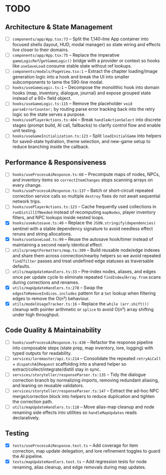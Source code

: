 # TODO

## Architecture & State Management
- [ ] `components/app/App.tsx:73` – Split the 1,140-line App container into focused shells (layout, HUD, modal manager) so state wiring and effects live closer to their domains.
- [ ] `components/app/App.tsx:75` – Replace the imperative `gameLogicRef`/`getGameLogic()` bridge with a provider or context so hooks like `useSaveLoad` consume stable state without ref lookups.
- [ ] `components/modals/PageView.tsx:1` – Extract the chapter loading/image generation logic into a hook and break the UI into smaller subcomponents to tame the 590-line modal.
- [ ] `hooks/useGameLogic.ts:1` – Decompose the monolithic hook into domain hooks (map, inventory, dialogue, journal) and expose grouped state instead of a 60+ field object.
- [ ] `hooks/useGameLogic.ts:115` – Remove the placeholder `void parseErrorCounter;` by routing parse error tracking back into the retry logic so the state serves a purpose.
- [ ] `hooks/usePlayerActions.ts:404` – Break `handleActionSelect` into discrete stages (prompt build, AI call, fallbacks) to clarify control flow and enable unit testing.
- [ ] `hooks/useGameInitialization.ts:123` – Split `loadInitialGame` into helpers for saved-state hydration, theme selection, and new-game setup to reduce branching inside the callback.

## Performance & Responsiveness
- [ ] `hooks/useProcessAiResponse.ts:60` – Precompute maps of nodes, NPCs, and inventory items so `correctItemChanges` stops scanning arrays on every change.
- [ ] `hooks/useProcessAiResponse.ts:137` – Batch or short-circuit repeated correction service calls so multiple `destroy` fixes do not await sequential network trips.
- [ ] `hooks/usePlayerActions.ts:123` – Cache frequently used collections in `runDistillIfNeeded` instead of recomputing `mapNodes`, player inventory filters, and NPC lookups inside nested loops.
- [x] `hooks/useAutosave.ts:40` – Replace the `JSON.stringify(dependencies)` sentinel with a stable dependency signature to avoid needless effect reruns and string allocations.
- [x] `hooks/useSaveLoad.ts:99` – Reuse the autosave hook/timer instead of maintaining a second nearly identical effect.
- [ ] `utils/promptFormatters/map.ts:309` – Build reusable node/edge indexes and share them across connection/nearby helpers so we avoid repeated `find`/`filter` passes and treat undefined edge statuses as traversable defaults.
- [ ] `utils/mapUpdateHandlers.ts:33` – Pre-index nodes, aliases, and edges once per update cycle to eliminate repeated `findIndex`/`Array.from` scans during corrections and renames.
- [x] `utils/mapUpdateHandlers.ts:278` – Swap the `edgesToRemoveIndices.includes` pattern for a `Set` lookup when filtering edges to remove the O(n²) behaviour.
- [x] `utils/modelUsageTracker.ts:16` – Replace the `while (arr.shift())` cleanup with pointer arithmetic or `splice` to avoid O(n²) array shifting under high throughput.

## Code Quality & Maintainability
- [ ] `hooks/useProcessAiResponse.ts:430` – Refactor the response pipeline into composable steps (state prep, map inventory, lore, logging) with typed outputs for readability.
- [ ] `services/loremaster/api.ts:214` – Consolidate the repeated `retryAiCall` + `dispatchAIRequest` scaffolding into a shared helper so extract/collect/integrate/distill stay in sync.
- [ ] `services/storyteller/responseParser.ts:135` – Tidy the dialogue correction branch by normalizing imports, removing redundant aliasing, and leaning on reusable validators.
- [ ] `services/storyteller/responseParser.ts:147` – Extract the ad-hoc NPC merge/correction block into helpers to reduce duplication and tighten the correction path.
- [ ] `utils/mapUpdateHandlers.ts:118` – Move alias-map cleanup and node renaming side effects into utilities so `handleMapUpdates` reads declaratively.

## Testing
- [x] `tests/useProcessAiResponse.test.ts` – Add coverage for item correction, map update delegation, and lore refinement toggles to guard the AI pipeline.
- [x] `tests/mapUpdateHandlers.test.ts` – Add regression tests for node renaming, alias cleanup, and edge removals during map updates.
